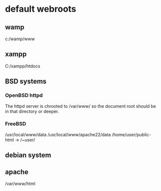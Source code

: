 # default webroots

## wamp
c:/wamp/www

## xampp
C:/xampp/htdocs

## BSD systems

### OpenBSD httpd
The httpd server is chrooted to /var/www/ so the document root should be in that directory or deeper.

### FreeBSD
/usr/local/www/data
/usr/local/www/apache22/data
/home/user/public-html -> /~user/

## debian system
## apache
/var/www/html

